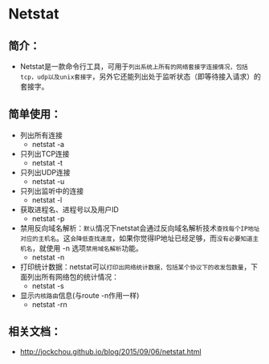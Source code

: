 # Netstat
## 简介：
- Netstat是一款命令行工具，可用于`列出系统上所有的网络套接字连接情况，包括tcp，udp以及unix套接字`，另外它还能列出处于监听状态（即等待接入请求）的套接字。

## 简单使用：
- 列出所有连接 
    - netstat -a
- 只列出TCP连接
    - netstat -t
- 只列出UDP连接
    - netstat -u
- 只列出监听中的连接
    - netstat -l
- 获取进程名、进程号以及用户ID
    - netstat -p
- 禁用反向域名解析：`默认`情况下netstat会通过反向域名解析技术`查找每个IP地址对应的主机名`。这`会降低查找速度`，如果你觉得IP地址已经足够，而`没有必要知道主机名`，就使用 -n 选项`禁用域名解析`功能。
    - netstat -n
- 打印统计数据：netstat可以`打印出网络统计数据，包括某个协议下的收发包数量`，下面列出所有网络包的统计情况： 
    - netstat -s
- 显示`内核路由`信息(与route -n作用一样)
    - netstat -rn

## 相关文档：
- http://jockchou.github.io/blog/2015/09/06/netstat.html